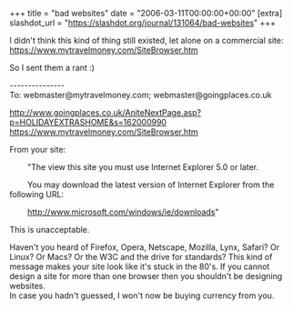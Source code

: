 +++
title = "bad websites"
date = "2006-03-11T00:00:00+00:00"
[extra]
slashdot_url = "https://slashdot.org/journal/131064/bad-websites"
+++

<p>I didn't think this kind of thing still existed, let alone on a commercial site:<br><a href="https://www.mytravelmoney.com/SiteBrowser.htm">https://www.mytravelmoney.com/SiteBrowser.htm</a></p>
<p>So I sent them a rant<nobr> </nobr>:)</p>
<p>---------------<br>To: webmaster@mytravelmoney.com; webmaster@goingplaces.co.uk</p>
<p><a href="http://www.goingplaces.co.uk/AniteNextPage.asp?p=HOLIDAYEXTRASHOME&amp;s=162000990">http://www.goingplaces.co.uk/AniteNextPage.asp?p=HOLIDAYEXTRASHOME&amp;s=162000990</a><br><a href="https://www.mytravelmoney.com/SiteBrowser.htm">https://www.mytravelmoney.com/SiteBrowser.htm</a></p>
<p>From your site:</p>
<p>
        "The view this site you must use Internet Explorer 5.0 or later.</p>
<p>
        You may download the latest version of Internet Explorer from the following URL:</p>
<p>
        <a href="http://www.microsoft.com/windows/ie/downloads">http://www.microsoft.com/windows/ie/downloads</a>"</p>
<p>This is unacceptable.</p>
<p>Haven't you heard of Firefox, Opera, Netscape, Mozilla, Lynx, Safari? Or Linux? Or Macs? Or the W3C and the drive for standards? This kind of message makes your site look like it's stuck in the 80's. If you cannot design a site for more than one browser then you shouldn't be designing websites.<br>In case you hadn't guessed, I won't now be buying currency from you.</p>


